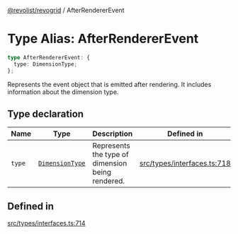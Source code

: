 [@revolist/revogrid](README.md) / AfterRendererEvent

# Type Alias: AfterRendererEvent

```ts
type AfterRendererEvent: {
  type: DimensionType;
};
```

Represents the event object that is emitted after rendering.
It includes information about the dimension type.

## Type declaration

| Name | Type | Description | Defined in |
| ------ | ------ | ------ | ------ |
| `type` | [`DimensionType`](TypeAlias.DimensionType.md) | Represents the type of dimension being rendered. | [src/types/interfaces.ts:718](https://github.com/revolist/revogrid/blob/786bfc578aeb724125d022c69d878eb830c54a23/src/types/interfaces.ts#L718) |

## Defined in

[src/types/interfaces.ts:714](https://github.com/revolist/revogrid/blob/786bfc578aeb724125d022c69d878eb830c54a23/src/types/interfaces.ts#L714)
